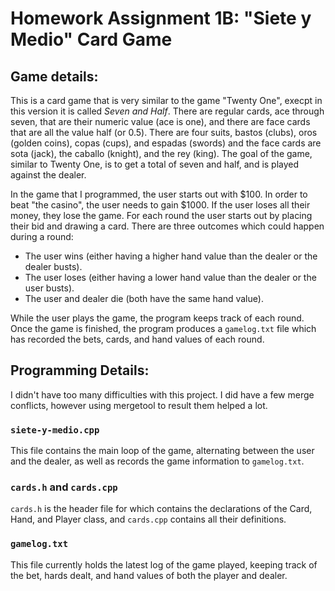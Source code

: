 # Homework Assignment 1B: "Siete y Medio" Card Game
## Game details:
This is a card game that is very similar to the game "Twenty One", execpt in this version it is called *Seven and Half*. There are regular cards, ace through seven, that are their numeric value (ace is one), and there are face cards that are all the value half (or 0.5). There are four suits, bastos (clubs), oros (golden coins), copas (cups), and espadas (swords) and the face cards are sota (jack), the caballo (knight), and the rey (king). The goal of the game, similar to Twenty One, is to get a total of seven and half, and is played against the dealer.

In the game that I programmed, the user starts out with $100. In order to beat "the casino", the user needs to gain $1000. If the user loses all their money, they lose the game. For each round the user starts out by placing their bid and drawing a card. There are three outcomes which could happen during a round:
- The user wins (either having a higher hand value than the dealer or the dealer busts).
- The user loses (either having a lower hand value than the dealer or the user busts).
- The user and dealer die (both have the same hand value).

While the user plays the game, the program keeps track of each round. Once the game is finished, the program produces a `gamelog.txt` file which has recorded the bets, cards, and hand values of each round. 
## Programming Details:
I didn't have too many difficulties with this project. I did have a few merge conflicts, however using mergetool to result them helped a lot.
### `siete-y-medio.cpp`
This file contains the main loop of the game, alternating between the user and the dealer, as well as records the game information to `gamelog.txt`.
### `cards.h` and `cards.cpp`
`cards.h` is the header file for which contains the declarations of the Card, Hand, and Player class, and `cards.cpp` contains all their definitions.
### `gamelog.txt`
This file currently holds the latest log of the game played, keeping track of the bet, hards dealt, and hand values of both the player and dealer.
